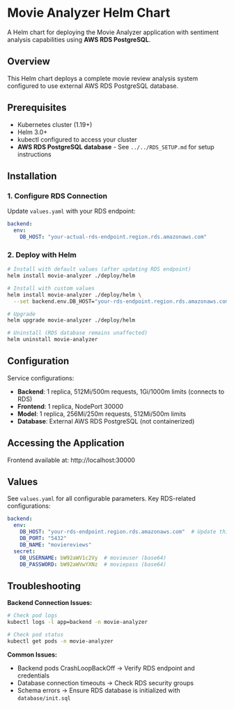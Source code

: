 # Movie Analyzer Helm Chart

A Helm chart for deploying the Movie Analyzer application with sentiment analysis capabilities using **AWS RDS PostgreSQL**.

## Overview

This Helm chart deploys a complete movie review analysis system configured to use external AWS RDS PostgreSQL database.

## Prerequisites

- Kubernetes cluster (1.19+)
- Helm 3.0+
- kubectl configured to access your cluster
- **AWS RDS PostgreSQL database** - See `../../RDS_SETUP.md` for setup instructions

## Installation

### 1. Configure RDS Connection

Update `values.yaml` with your RDS endpoint:
```yaml
backend:
  env:
    DB_HOST: "your-actual-rds-endpoint.region.rds.amazonaws.com"
```

### 2. Deploy with Helm

```bash
# Install with default values (after updating RDS endpoint)
helm install movie-analyzer ./deploy/helm

# Install with custom values
helm install movie-analyzer ./deploy/helm \
  --set backend.env.DB_HOST="your-rds-endpoint.region.rds.amazonaws.com"

# Upgrade
helm upgrade movie-analyzer ./deploy/helm

# Uninstall (RDS database remains unaffected)
helm uninstall movie-analyzer
```

## Configuration

Service configurations:
- **Backend**: 1 replica, 512Mi/500m requests, 1Gi/1000m limits (connects to RDS)
- **Frontend**: 1 replica, NodePort 30000
- **Model**: 1 replica, 256Mi/250m requests, 512Mi/500m limits  
- **Database**: External AWS RDS PostgreSQL (not containerized)

## Accessing the Application

Frontend available at: http://localhost:30000

## Values

See `values.yaml` for all configurable parameters. Key RDS-related configurations:

```yaml
backend:
  env:
    DB_HOST: "your-rds-endpoint.region.rds.amazonaws.com"  # Update this
    DB_PORT: "5432"
    DB_NAME: "moviereviews"
  secret:
    DB_USERNAME: bW92aWV1c2Vy  # movieuser (base64)
    DB_PASSWORD: bW92aWVwYXNz  # moviepass (base64)
```

## Troubleshooting

**Backend Connection Issues:**
```bash
# Check pod logs
kubectl logs -l app=backend -n movie-analyzer

# Check pod status
kubectl get pods -n movie-analyzer
```

**Common Issues:**
- Backend pods CrashLoopBackOff → Verify RDS endpoint and credentials
- Database connection timeouts → Check RDS security groups
- Schema errors → Ensure RDS database is initialized with `database/init.sql` 